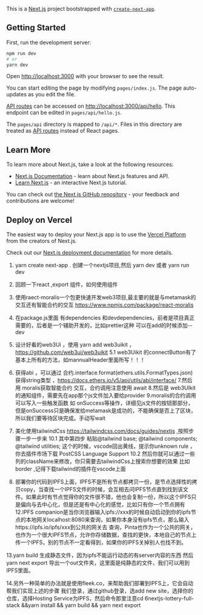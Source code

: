 This is a [Next.js](https://nextjs.org/) project bootstrapped with [`create-next-app`](https://github.com/vercel/next.js/tree/canary/packages/create-next-app).

## Getting Started

First, run the development server:

```bash
npm run dev
# or
yarn dev
```

Open [http://localhost:3000](http://localhost:3000) with your browser to see the result.

You can start editing the page by modifying `pages/index.js`. The page auto-updates as you edit the file.

[API routes](https://nextjs.org/docs/api-routes/introduction) can be accessed on [http://localhost:3000/api/hello](http://localhost:3000/api/hello). This endpoint can be edited in `pages/api/hello.js`.

The `pages/api` directory is mapped to `/api/*`. Files in this directory are treated as [API routes](https://nextjs.org/docs/api-routes/introduction) instead of React pages.

## Learn More

To learn more about Next.js, take a look at the following resources:

- [Next.js Documentation](https://nextjs.org/docs) - learn about Next.js features and API.
- [Learn Next.js](https://nextjs.org/learn) - an interactive Next.js tutorial.

You can check out [the Next.js GitHub repository](https://github.com/vercel/next.js/) - your feedback and contributions are welcome!

## Deploy on Vercel

The easiest way to deploy your Next.js app is to use the [Vercel Platform](https://vercel.com/new?utm_medium=default-template&filter=next.js&utm_source=create-next-app&utm_campaign=create-next-app-readme) from the creators of Next.js.

Check out our [Next.js deployment documentation](https://nextjs.org/docs/deployment) for more details.

1.  yarn create next-app . 创建一个nextjs项目,然后 yarn dev 或者 yarn run dev
2. 回顾一下react ,export 组件，如何使用组件
3. 使用raect-moralis一个包更快速开发web3项目,最主要的就是与metamask的交互还有智能合约的交互  https://www.npmjs.com/package/react-moralis
4. 在package.js里面 有dependencies 和devdependencies，前者是项目真正需要的，后者是一个辅助开发的，比如prettier这种 可以在add的时候添加--dev
5. 设计好看的web3Ui ，使用 yarn add web3uikit ， https://github.com/web3ui/web3uikit
5.1 web3Uikit 的connectButton有了基本上所有的方法，如mannualHeader里面所写！！！
6. 获得abi ，可以通过 合约.interface.format(ethers.utils.FormatTypes.json) 获得string类型 ，https://docs.ethers.io/v5/api/utils/abi/interface/
7.然后用 moralis获取智能合约 交互，合约调用注意使用 await
8.然后是 web3UIkit 的通知组件，需要先在app那个js文件加入要给provider
9.moralis的合约调用 可以写入一些触发函数 如 onSuccess等操作，详细见js文件的按钮那部分，但是onSuccess只是确保发给metamask是成功的，不能确保是否上了区块，所以我们要等待区块完成。手动写wait

10. 美化使用tailwindCss https://tailwindcss.com/docs/guides/nextjs  ,按照步骤一步一步来 
10.1 其中第四步 粘贴@tailwind base; @tailwind components; @tailwind utilities; 这个的时候，vscode回出黄线，提示你unknown rule ，你去插件市场下载 PostCSS Language Support
10.2 然后你就可以通过一些列的className来修改，你只需要去tailwindCss上搜索你想要的效果 比如border ,记得下载tailwind的插件在vscode上面

11. 部署你的代码到IPFS上面，IPFS不是所有节点都拷贝一份，是节点选择性的拷贝copy，当查找一个IPFS文件的时候，会互相去问IPFS节点直到找到该文件。如果此时有节点觉得你的文件很不错，他也会复制一份，所以这个IPFS只是偏向与去中心化，但是还是有中心化的感觉，比如只有你一个节点拥有
12.IPFS companion是当你浏览器输入ipfs://xxx的时候自动启动到你的ipfs节点的本地网关localhost:8080来查询，如果你本身没有ipfs节点，那么输入https://ipfs.io/ipfs/xxx到公共的网关去
查询，Pinta也作为一个公共的网关，也作为一个很大IPFS节点，允许你存储数据，查找的更快，本地自己的节点上传一个IPFS，别的节点不一定看得到，如果你的IPFS关掉别人也找不到。

13.yarn build 生成静态文件，因为ipfs不能运行动态的有server内容的东西
然后 yarn next export 导出一个out文件夹，这里面是纯静态的文件，我们可以用到IPFS里面。

14.另外一种简单的办法就是使用fleek.co，来帮助我们部署到IPFS上，它会自动帮我们实现上述的步骤
我们登录，通过github登录，选add new site，选择你的仓库，选择Hosting Service为IPFS，然后命令那里注意cd 6nextjs-lottery-full-stack &&yarn install && yarn  build && yarn next export